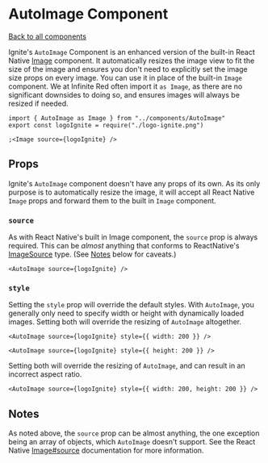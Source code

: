 # AutoImage Component

[Back to all components](./Components.md)

Ignite's `AutoImage` Component is an enhanced version of the built-in React Native [Image](https://reactnative.dev/docs/image) component. It automatically resizes the image view to fit the size of the image and ensures you don't need to explicitly set the image size props on every image. You can use it in place of the built-in `Image` component. We at Infinite Red often import it `as Image`, as there are no significant downsides to doing so, and ensures images will always be resized if needed.

```tsx
import { AutoImage as Image } from "../components/AutoImage"
export const logoIgnite = require("./logo-ignite.png")

;<Image source={logoIgnite} />
```

## Props

Ignite's `AutoImage` component doesn't have any props of its own. As its only purpose is to automatically resize the image, it will accept all React Native `Image` props and forward them to the built in `Image` component.

### `source`

As with React Native's built in Image component, the `source` prop is always required. This can be _almost_ anything that conforms to ReactNative's [ImageSource](https://reactnative.dev/docs/image#imagesource) type. (See [Notes](#Notes) below for caveats.)

```tsx
<AutoImage source={logoIgnite} />
```

### `style`

Setting the `style` prop will override the default styles. With `AutoImage`, you generally only need to specify width or height with dynamically loaded images. Setting both will override the resizing of `AutoImage` altogether.

```tsx
<AutoImage source={logoIgnite} style={{ width: 200 }} />
```

```tsx
<AutoImage source={logoIgnite} style={{ height: 200 }} />
```

Setting both will override the resizing of `AutoImage`, and can result in an incorrect aspect ratio.

```tsx
<AutoImage source={logoIgnite} style={{ width: 200, height: 200 }} />
```

## Notes

As noted above, the `source` prop can be almost anything, the one exception being an array of objects, which `AutoImage` doesn't support. See the React Native [Image#source](https://reactnative.dev/docs/image#source) documentation for more information.
